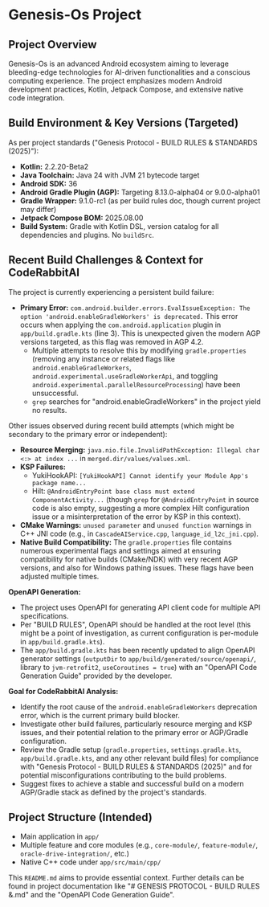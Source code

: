 # Genesis-Os Project

## Project Overview
Genesis-Os is an advanced Android ecosystem aiming to leverage bleeding-edge technologies for AI-driven functionalities and a conscious computing experience. The project emphasizes modern Android development practices, Kotlin, Jetpack Compose, and extensive native code integration.

## Build Environment & Key Versions (Targeted)
As per project standards ("Genesis Protocol - BUILD RULES & STANDARDS (2025)"):
- **Kotlin:** 2.2.20-Beta2
- **Java Toolchain:** Java 24 with JVM 21 bytecode target
- **Android SDK:** 36
- **Android Gradle Plugin (AGP):** Targeting 8.13.0-alpha04 or 9.0.0-alpha01
- **Gradle Wrapper:** 9.1.0-rc1 (as per build rules doc, though current project may differ)
- **Jetpack Compose BOM:** 2025.08.00
- **Build System:** Gradle with Kotlin DSL, version catalog for all dependencies and plugins. No `buildSrc`.

## Recent Build Challenges & Context for CodeRabbitAI
The project is currently experiencing a persistent build failure:
- **Primary Error:** `com.android.builder.errors.EvalIssueException: The option 'android.enableGradleWorkers' is deprecated.` This error occurs when applying the `com.android.application` plugin in `app/build.gradle.kts` (line 3). This is unexpected given the modern AGP versions targeted, as this flag was removed in AGP 4.2.
    - Multiple attempts to resolve this by modifying `gradle.properties` (removing any instance or related flags like `android.enableGradleWorkers`, `android.experimental.useGradleWorkerApi`, and toggling `android.experimental.parallelResourceProcessing`) have been unsuccessful.
    - `grep` searches for "android.enableGradleWorkers" in the project yield no results.

Other issues observed during recent build attempts (which might be secondary to the primary error or independent):
- **Resource Merging:** `java.nio.file.InvalidPathException: Illegal char <:> at index ...` in `merged.dir/values/values.xml`.
- **KSP Failures:**
    - YukiHookAPI: `[YukiHookAPI] Cannot identify your Module App's package name...`
    - Hilt: `@AndroidEntryPoint base class must extend ComponentActivity...` (though `grep` for `@AndroidEntryPoint` in source code is also empty, suggesting a more complex Hilt configuration issue or a misinterpretation of the error by KSP in this context).
- **CMake Warnings:** `unused parameter` and `unused function` warnings in C++ JNI code (e.g., in `CascadeAIService.cpp`, `language_id_l2c_jni.cpp`).
- **Native Build Compatibility:** The `gradle.properties` file contains numerous experimental flags and settings aimed at ensuring compatibility for native builds (CMake/NDK) with very recent AGP versions, and also for Windows pathing issues. These flags have been adjusted multiple times.

**OpenAPI Generation:**
- The project uses OpenAPI for generating API client code for multiple API specifications.
- Per "BUILD RULES", OpenAPI should be handled at the root level (this might be a point of investigation, as current configuration is per-module in `app/build.gradle.kts`).
- The `app/build.gradle.kts` has been recently updated to align OpenAPI generator settings (`outputDir` to `app/build/generated/source/openapi/`, library to `jvm-retrofit2`, `useCoroutines = true`) with an "OpenAPI Code Generation Guide" provided by the developer.

**Goal for CodeRabbitAI Analysis:**
- Identify the root cause of the `android.enableGradleWorkers` deprecation error, which is the current primary build blocker.
- Investigate other build failures, particularly resource merging and KSP issues, and their potential relation to the primary error or AGP/Gradle configuration.
- Review the Gradle setup (`gradle.properties`, `settings.gradle.kts`, `app/build.gradle.kts`, and any other relevant build files) for compliance with "Genesis Protocol - BUILD RULES & STANDARDS (2025)" and for potential misconfigurations contributing to the build problems.
- Suggest fixes to achieve a stable and successful build on a modern AGP/Gradle stack as defined by the project's standards.

## Project Structure (Intended)
- Main application in `app/`
- Multiple feature and core modules (e.g., `core-module/`, `feature-module/`, `oracle-drive-integration/`, etc.)
- Native C++ code under `app/src/main/cpp/`

This `README.md` aims to provide essential context. Further details can be found in project documentation like "# GENESIS PROTOCOL - BUILD RULES &.md" and the "OpenAPI Code Generation Guide".
